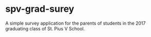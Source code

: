 # spv-grad-surey

A simple survey application for the parents of students in the 2017 graduating
class of St. Pius V School.
